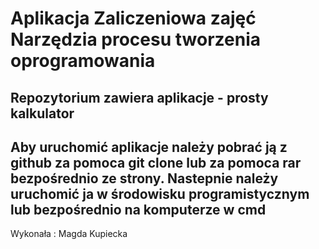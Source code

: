 # Aplikacja Zaliczeniowa zajęć Narzędzia procesu tworzenia oprogramowania

## Repozytorium zawiera aplikacje - prosty kalkulator

## Aby uruchomić aplikacje należy pobrać ją z github za pomoca git clone lub za pomoca rar bezpośrednio ze strony. Nastepnie należy uruchomić ja w środowisku programistycznym lub bezpośrednio na komputerze w cmd

Wykonała : Magda Kupiecka
